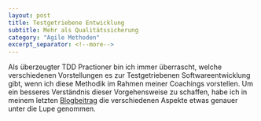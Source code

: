 ```yaml
---
layout: post
title: Testgetriebene Entwicklung
subtitle: Mehr als Qualitätssicherung
category: "Agile Methoden"
excerpt_separator: <!--more-->
---
```

Als überzeugter TDD Practioner bin ich immer überrascht, welche verschiedenen Vorstellungen es zur Testgetriebenen Softwareentwicklung gibt, wenn ich diese Methodik im Rahmen meiner Coachings vorstellen.
Um ein besseres Verständnis dieser Vorgehensweise zu schaffen, habe ich in meinem letzten [Blogbeitrag](https://blogs.itemis.com/de/testgetriebene-entwicklung-mehr-als-nur-qualitätssicherung) die verschiedenen Aspekte etwas genauer unter die Lupe genommen. 
